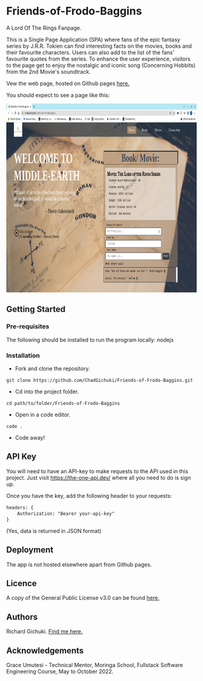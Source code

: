 # Friends-of-Frodo-Baggins
A Lord Of The Rings Fanpage. 

This is a Single Page Application (SPA) where fans of the epic fantasy series by J.R.R. Tokien can find interesting facts on the movies, books and their favourite characters. Users can also add to the list of the fans' favourite quotes from the series. To enhance the user experience, visitors to the page get to enjoy the nostalgic and iconic song (Concerning Hobbits) from the 2nd Movie's soundtrack.

Vew the web page, hosted on Github pages [here.](https://chadgichuki.github.io/Friends-of-Frodo-Baggins/)

You should expect to see a page like this:

<img src="https://github.com/ChadGichuki/Friends-of-Frodo-Baggins/blob/main/media/landing-page.png" height="500">


## Getting Started
### Pre-requisites
The following should be installed to run the program locally: nodejs

### Installation
- Fork and clone the repository.
```
git clone https://github.com/ChadGichuki/Friends-of-Frodo-Baggins.git   
```

- Cd into the project folder.
```
cd path/to/folder/Friends-of-Frodo-Baggins
```

- Open in a code editor.
```
code .
```

- Code away!

## API Key
You will need to have an API-key to make requests to the API used in this project. Just visit https://the-one-api.dev/ where all you need to do is sign up.

Once you have the key, add the following header to your requests:
```
headers: {
    Authorization: "Bearer your-api-key"
}
```

(Yes, data is returned in JSON format)

## Deployment
The app is not hosted elsewhere apart from Github pages.

## Licence
A copy of the General Public License v3.0 can be found [here.](LICENSE)

## Authors
Richard Gichuki. [Find me here.](https://github.com/ChadGichuki)

## Acknowledgements
Grace Umutesi - Technical Mentor, Moringa School, Fullstack Software Engineering Course, May to October 2022.



